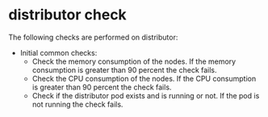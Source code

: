 # distributor check

The following checks are performed on distributor:

- Initial common checks:
    - Check the memory consumption of the nodes. If the memory consumption is greater than 90 percent the check fails.
    - Check the CPU consumption of the nodes. If the CPU consumption is greater than 90 percent the check fails.
    - Check if the distributor pod exists and is running or not. If the pod is not running the check fails.
